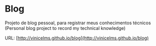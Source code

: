 # Blog

Projeto de blog pessoal, para registrar meus conhecimentos técnicos (Personal blog project to record my technical knowledge)

URL: [http://vinicelms.github.io/blog](http://vinicelms.github.io/blog)